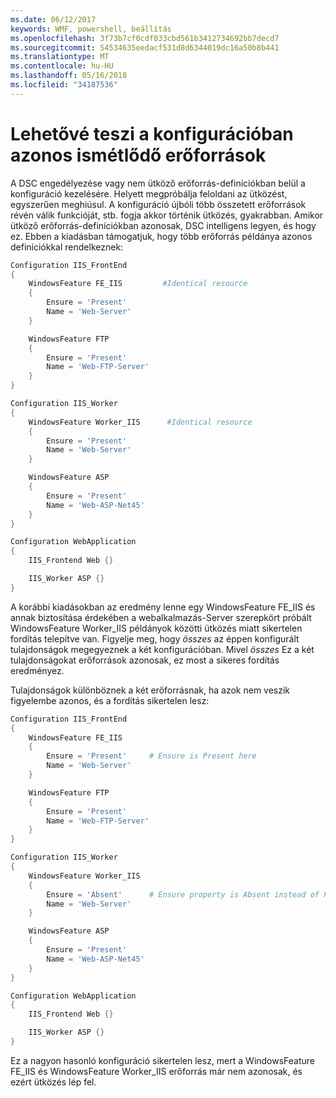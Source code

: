 ```yaml
---
ms.date: 06/12/2017
keywords: WMF, powershell, beállítás
ms.openlocfilehash: 3f73b7cf0cdf033cbd561b3412734692bb7decd7
ms.sourcegitcommit: 54534635eedacf531d8d6344019dc16a50b8b441
ms.translationtype: MT
ms.contentlocale: hu-HU
ms.lasthandoff: 05/16/2018
ms.locfileid: "34187536"
---
```

# <a name="allowing-for-identical-duplicate-resources-in-a-configuration"></a>Lehetővé teszi a konfigurációban azonos ismétlődő erőforrások

A DSC engedélyezése vagy nem ütköző erőforrás-definíciókban belül a konfiguráció kezelésére. Helyett megpróbálja feloldani az ütközést, egyszerűen meghiúsul. A konfiguráció újbóli több összetett erőforrások révén válik funkcióját, stb. fogja akkor történik ütközés, gyakrabban. Amikor ütköző erőforrás-definíciókban azonosak, DSC intelligens legyen, és hogy ez. Ebben a kiadásban támogatjuk, hogy több erőforrás példánya azonos definíciókkal rendelkeznek:

```powershell
Configuration IIS_FrontEnd
{
    WindowsFeature FE_IIS         #Identical resource
    {
        Ensure = 'Present'
        Name = 'Web-Server'
    }

    WindowsFeature FTP
    {
        Ensure = 'Present'
        Name = 'Web-FTP-Server'
    }
}

Configuration IIS_Worker
{
    WindowsFeature Worker_IIS      #Identical resource
    {
        Ensure = 'Present'
        Name = 'Web-Server'
    }

    WindowsFeature ASP
    {
        Ensure = 'Present'
        Name = 'Web-ASP-Net45'
    }
}

Configuration WebApplication
{
    IIS_Frontend Web {}

    IIS_Worker ASP {}
}
```

A korábbi kiadásokban az eredmény lenne egy WindowsFeature FE_IIS és annak biztosítása érdekében a webalkalmazás-Server szerepkört próbált WindowsFeature Worker_IIS példányok közötti ütközés miatt sikertelen fordítás telepítve van. Figyelje meg, hogy *összes* az éppen konfigurált tulajdonságok megegyeznek a két konfigurációban. Mivel *összes* Ez a két tulajdonságokat erőforrások azonosak, ez most a sikeres fordítás eredményez.

Tulajdonságok különböznek a két erőforrásnak, ha azok nem veszik figyelembe azonos, és a fordítás sikertelen lesz:

```powershell
Configuration IIS_FrontEnd
{
    WindowsFeature FE_IIS
    {
        Ensure = 'Present'     # Ensure is Present here
        Name = 'Web-Server'
    }

    WindowsFeature FTP
    {
        Ensure = 'Present'
        Name = 'Web-FTP-Server'
    }
}

Configuration IIS_Worker
{
    WindowsFeature Worker_IIS
    {
        Ensure = 'Absent'      # Ensure property is Absent instead of Present
        Name = 'Web-Server'
    }

    WindowsFeature ASP
    {
        Ensure = 'Present'
        Name = 'Web-ASP-Net45'
    }
}

Configuration WebApplication
{
    IIS_Frontend Web {}

    IIS_Worker ASP {}
}
```

Ez a nagyon hasonló konfiguráció sikertelen lesz, mert a WindowsFeature FE_IIS és WindowsFeature Worker_IIS erőforrás már nem azonosak, és ezért ütközés lép fel.
